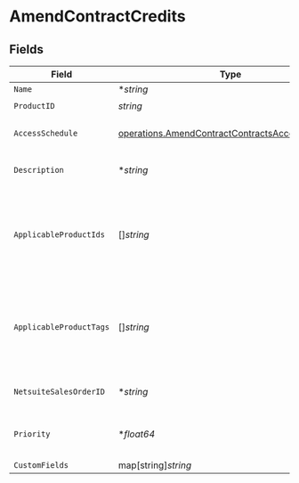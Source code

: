 # AmendContractCredits


## Fields

| Field                                                                                                                                                  | Type                                                                                                                                                   | Required                                                                                                                                               | Description                                                                                                                                            |
| ------------------------------------------------------------------------------------------------------------------------------------------------------ | ------------------------------------------------------------------------------------------------------------------------------------------------------ | ------------------------------------------------------------------------------------------------------------------------------------------------------ | ------------------------------------------------------------------------------------------------------------------------------------------------------ |
| `Name`                                                                                                                                                 | **string*                                                                                                                                              | :heavy_minus_sign:                                                                                                                                     | displayed on invoices                                                                                                                                  |
| `ProductID`                                                                                                                                            | *string*                                                                                                                                               | :heavy_check_mark:                                                                                                                                     | N/A                                                                                                                                                    |
| `AccessSchedule`                                                                                                                                       | [operations.AmendContractContractsAccessSchedule](../../models/operations/amendcontractcontractsaccessschedule.md)                                     | :heavy_check_mark:                                                                                                                                     | Schedule for distributing the credit to the customer.                                                                                                  |
| `Description`                                                                                                                                          | **string*                                                                                                                                              | :heavy_minus_sign:                                                                                                                                     | Used only in UI/API. It is not exposed to end customers.                                                                                               |
| `ApplicableProductIds`                                                                                                                                 | []*string*                                                                                                                                             | :heavy_minus_sign:                                                                                                                                     | Which products the credit applies to. If both applicable_product_ids and applicable_product_tags are not provided, the credit applies to all products. |
| `ApplicableProductTags`                                                                                                                                | []*string*                                                                                                                                             | :heavy_minus_sign:                                                                                                                                     | Which tags the credit applies to. If both applicable_product_ids and applicable_product_tags are not provided, the credit applies to all products.     |
| `NetsuiteSalesOrderID`                                                                                                                                 | **string*                                                                                                                                              | :heavy_minus_sign:                                                                                                                                     | This field's availability is dependent on your client's configuration.                                                                                 |
| `Priority`                                                                                                                                             | **float64*                                                                                                                                             | :heavy_minus_sign:                                                                                                                                     | If multiple credits are applicable, the one with the lower priority will apply first.                                                                  |
| `CustomFields`                                                                                                                                         | map[string]*string*                                                                                                                                    | :heavy_minus_sign:                                                                                                                                     | N/A                                                                                                                                                    |